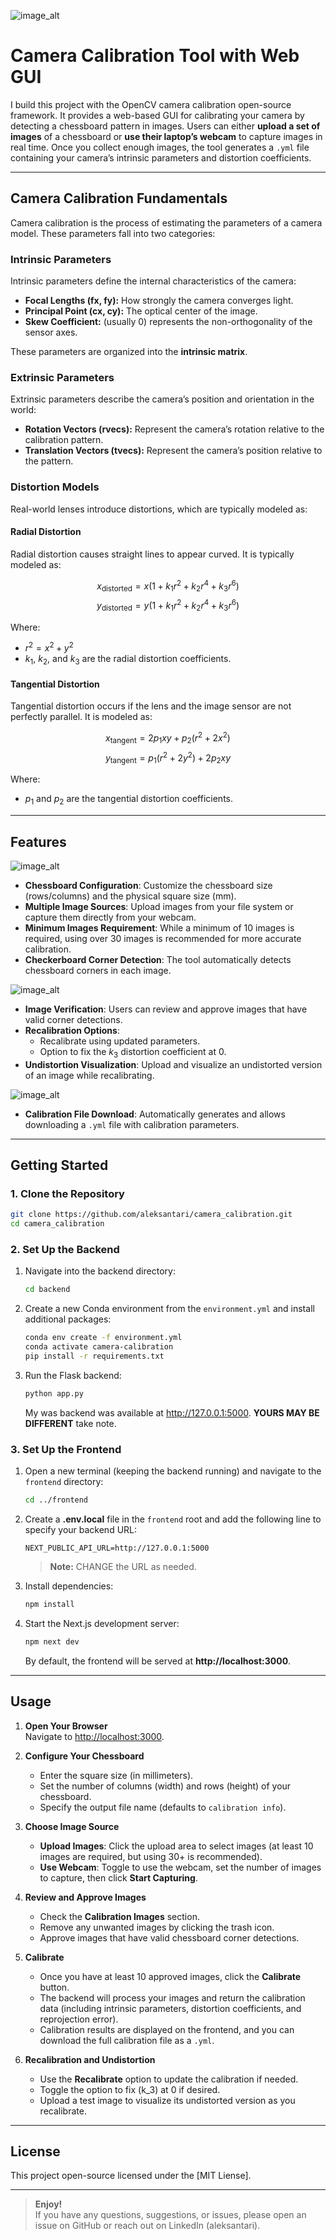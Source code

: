 ![image_alt](https://github.com/aleksantari/camera_calibration/blob/7e231ef17c1bbb6a11f1ed1b3a9d88dbce23812f/img/Screenshot%202025-03-29%20at%2012.34.15%E2%80%AFPM.png)
# Camera Calibration Tool with Web GUI

I build this project with the OpenCV camera calibration open-source framework. It provides a web-based GUI for calibrating your camera by detecting a chessboard pattern in images. Users can either **upload a set of images** of a chessboard or **use their laptop’s webcam** to capture images in real time. Once you collect enough images, the tool generates a `.yml` file containing your camera’s intrinsic parameters and distortion coefficients.

---

## Camera Calibration Fundamentals

Camera calibration is the process of estimating the parameters of a camera model. These parameters fall into two categories:

### Intrinsic Parameters
Intrinsic parameters define the internal characteristics of the camera:
- **Focal Lengths (fx, fy):** How strongly the camera converges light.
- **Principal Point (cx, cy):** The optical center of the image.
- **Skew Coefficient:** (usually 0) represents the non-orthogonality of the sensor axes.

These parameters are organized into the **intrinsic matrix**.

### Extrinsic Parameters
Extrinsic parameters describe the camera’s position and orientation in the world:
- **Rotation Vectors (rvecs):** Represent the camera’s rotation relative to the calibration pattern.
- **Translation Vectors (tvecs):** Represent the camera’s position relative to the pattern.

### Distortion Models
Real-world lenses introduce distortions, which are typically modeled as:

#### Radial Distortion
Radial distortion causes straight lines to appear curved. It is typically modeled as:
  
$$
x_{\text{distorted}} = x (1 + k_1 r^2 + k_2 r^4 + k_3 r^6)
$$
$$
y_{\text{distorted}} = y (1 + k_1 r^2 + k_2 r^4 + k_3 r^6)
$$

Where:
- $r^2 = x^2 + y^2$
- $k_1$, $k_2$, and $k_3$ are the radial distortion coefficients.

#### Tangential Distortion
Tangential distortion occurs if the lens and the image sensor are not perfectly parallel. It is modeled as:

$$
x_{\text{tangent}} = 2p_1xy + p_2(r^2 + 2x^2)
$$
$$
y_{\text{tangent}} = p_1(r^2 + 2y^2) + 2p_2xy
$$

Where:
- $p_1$ and $p_2$ are the tangential distortion coefficients.

---

## Features
![image_alt](https://github.com/aleksantari/camera_calibration/blob/fd0c626c64555b1f03481de0310e77dd51627a40/img/Screenshot%202025-03-29%20at%2012.34.41%E2%80%AFPM.png)

- **Chessboard Configuration**: Customize the chessboard size (rows/columns) and the physical square size (mm).
- **Multiple Image Sources**: Upload images from your file system or capture them directly from your webcam.
- **Minimum Images Requirement**: While a minimum of 10 images is required, using over 30 images is recommended for more accurate calibration.
- **Checkerboard Corner Detection**: The tool automatically detects chessboard corners in each image.

![image_alt](https://github.com/aleksantari/camera_calibration/blob/fd0c626c64555b1f03481de0310e77dd51627a40/img/Screenshot%202025-03-29%20at%2012.35.38%E2%80%AFPM.png)

- **Image Verification**: Users can review and approve images that have valid corner detections.
- **Recalibration Options**:  
  - Recalibrate using updated parameters.
  - Option to fix the $k_3$ distortion coefficient at 0.
- **Undistortion Visualization**: Upload and visualize an undistorted version of an image while recalibrating.

![image_alt](https://github.com/aleksantari/camera_calibration/blob/fd0c626c64555b1f03481de0310e77dd51627a40/img/Screenshot%202025-03-29%20at%2012.36.05%E2%80%AFPM.png)

- **Calibration File Download**: Automatically generates and allows downloading a `.yml` file with calibration parameters.

---

## Getting Started

### 1. Clone the Repository

```bash
git clone https://github.com/aleksantari/camera_calibration.git
cd camera_calibration
```

### 2. Set Up the Backend

1. Navigate into the backend directory:

   ```bash
   cd backend
   ```

2. Create a new Conda environment from the `environment.yml` and install additional packages:

   ```bash
   conda env create -f environment.yml
   conda activate camera-calibration
   pip install -r requirements.txt
   ```

3. Run the Flask backend:

   ```bash
   python app.py
   ```

   My was backend was available at http://127.0.0.1:5000. **YOURS MAY BE DIFFERENT** take note.

### 3. Set Up the Frontend

1. Open a new terminal (keeping the backend running) and navigate to the `frontend` directory:

   ```bash
   cd ../frontend
   ```

2. Create a **.env.local** file in the `frontend` root and add the following line to specify your backend URL:

   ```
   NEXT_PUBLIC_API_URL=http://127.0.0.1:5000
   ```

   > **Note:** CHANGE the URL as needed.

3. Install dependencies:

   ```bash
   npm install
   ```

4. Start the Next.js development server:

   ```bash
   npm next dev
   ```

   By default, the frontend will be served at **http://localhost:3000**.

---

## Usage

1. **Open Your Browser**  
   Navigate to [http://localhost:3000](http://localhost:3000).

2. **Configure Your Chessboard**
   - Enter the square size (in millimeters).
   - Set the number of columns (width) and rows (height) of your chessboard.
   - Specify the output file name (defaults to `calibration info`).

3. **Choose Image Source**
   - **Upload Images**: Click the upload area to select images (at least 10 images are required, but using 30+ is recommended).
   - **Use Webcam**: Toggle to use the webcam, set the number of images to capture, then click **Start Capturing**.

4. **Review and Approve Images**
   - Check the **Calibration Images** section.
   - Remove any unwanted images by clicking the trash icon.
   - Approve images that have valid chessboard corner detections.

5. **Calibrate**
   - Once you have at least 10 approved images, click the **Calibrate** button.
   - The backend will process your images and return the calibration data (including intrinsic parameters, distortion coefficients, and reprojection error).
   - Calibration results are displayed on the frontend, and you can download the full calibration file as a `.yml`.

6. **Recalibration and Undistortion**
   - Use the **Recalibrate** option to update the calibration if needed.
   - Toggle the option to fix \(k_3\) at 0 if desired.
   - Upload a test image to visualize its undistorted version as you recalibrate.

---

## License

This project open-source licensed under the [MIT Liense].

---

> **Enjoy!**  
> If you have any questions, suggestions, or issues, please open an issue on GitHub or reach out on LinkedIn (aleksantari).


